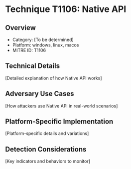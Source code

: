 # Technique T1106: Native API

## Overview
- Category: [To be determined]
- Platform: windows, linux, macos
- MITRE ID: T1106

## Technical Details
[Detailed explanation of how Native API works]

## Adversary Use Cases
[How attackers use Native API in real-world scenarios]

## Platform-Specific Implementation
[Platform-specific details and variations]

## Detection Considerations
[Key indicators and behaviors to monitor]
